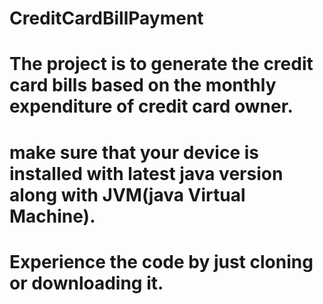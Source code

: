 # CreditCardBillPayment

# The project is to generate the credit card bills based on the monthly expenditure of credit card owner.

# make sure that your device is installed with latest java version along with JVM(java Virtual Machine).

# Experience the code by just cloning or downloading it.
